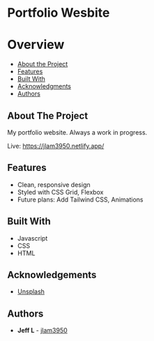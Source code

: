 <h1> Portfolio Wesbite </h1>

# Overview
- [About the Project](#about-the-project)
- [Features](#features)
- [Built With](#built-with)
- [Acknowledgments](#acknowledgments)
- [Authors](#authors)

## About The Project

My portfolio website. Always a work in progress. 

Live: https://jlam3950.netlify.app/

## Features
- Clean, responsive design 
- Styled with CSS Grid, Flexbox 
- Future plans: Add Tailwind CSS, Animations 

## Built With 
* Javascript
* CSS 
* HTML

## Acknowledgements
- [Unsplash](https://www.unsplash.com)

## Authors
- **Jeff L** - [jlam3950](https://github.com/jlam3950)
